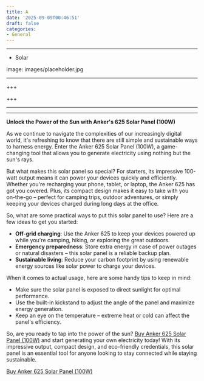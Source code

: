 ```yaml
---
title: A
date: '2025-09-09T00:46:51'
draft: false
categories:
- General
---
```


---

- Solar

image: images/placeholder.jpg

---

+++






+++





---



---
**Unlock the Power of the Sun with Anker's 625 Solar Panel (100W)**

As we continue to navigate the complexities of our increasingly digital world, it's refreshing to know that there are still simple and sustainable ways to harness energy. Enter the Anker 625 Solar Panel (100W), a game-changing tool that allows you to generate electricity using nothing but the sun's rays.

But what makes this solar panel so special? For starters, its impressive 100-watt output means it can power your devices quickly and efficiently. Whether you're recharging your phone, tablet, or laptop, the Anker 625 has got you covered. Plus, its compact design makes it easy to take with you on-the-go – perfect for camping trips, outdoor adventures, or simply keeping your devices charged during long days at the office.

So, what are some practical ways to put this solar panel to use? Here are a few ideas to get you started:

* **Off-grid charging**: Use the Anker 625 to keep your devices powered up while you're camping, hiking, or exploring the great outdoors.
* **Emergency preparedness**: Store extra energy in case of power outages or natural disasters – this solar panel is a reliable backup plan.
* **Sustainable living**: Reduce your carbon footprint by using renewable energy sources like solar power to charge your devices.

When it comes to actual usage, here are some handy tips to keep in mind:

* Make sure the solar panel is exposed to direct sunlight for optimal performance.
* Use the built-in kickstand to adjust the angle of the panel and maximize energy generation.
* Keep an eye on the temperature – extreme heat or cold can affect the panel's efficiency.

So, are you ready to tap into the power of the sun? [Buy Anker 625 Solar Panel (100W)](https://www.amazon.com/dp/B0BX9FCSQQ) and start generating your own electricity today! With its impressive output, compact design, and eco-friendly credentials, this solar panel is an essential tool for anyone looking to stay connected while staying sustainable.

[Buy Anker 625 Solar Panel (100W)](https://www.amazon.com/dp/B0BX9FCSQQ)